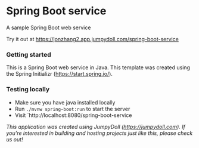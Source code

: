 # Spring Boot service
A sample Spring Boot web service


Try it out at https://jonzhang2.app.jumpydoll.com/spring-boot-service

### Getting started
This is a Spring Boot web service in Java. This template was created using the Spring Initializr (https://start.spring.io/).


### Testing locally
- Make sure you have java installed locally
- Run `./mvnw spring-boot:run` to start the server
- Visit `http://localhost:8080/spring-boot-service


*This application was created using JumpyDoll (https://jumpydoll.com). If you're interested in building and hosting projects just like this, please check us out!*
